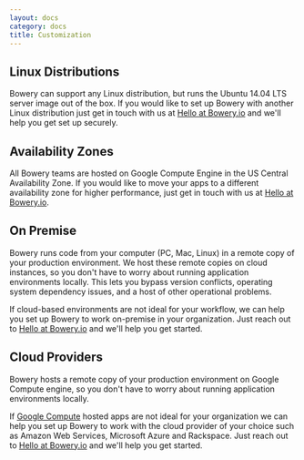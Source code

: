 ```yaml
---
layout: docs
category: docs
title: Customization
---
```


## Linux Distributions 

Bowery can support any Linux distribution, but runs the Ubuntu 14.04 LTS server image out of the box. If you would like to set up Bowery with another Linux distribution just get in touch with us at [Hello at Bowery.io](mailto:hello@bowery.io) and we'll help you get set up securely.

## Availability Zones 

All Bowery teams are hosted on Google Compute Engine in the US Central Availability Zone. If you would like to move your apps to a different availability zone for higher performance, just get in touch with us at [Hello at Bowery.io](mailto:hello@bowery.io). 

## On Premise 

Bowery runs code from your computer (PC, Mac, Linux) in a remote copy of your production environment. We host these remote copies on cloud instances, so you don't have to worry about running application environments locally. This lets you bypass version conflicts, operating system dependency issues, and a host of other operational problems.

If cloud-based environments are not ideal for your workflow, we can help you set up Bowery to work on-premise in your organization. Just reach out to [Hello at Bowery.io](mailto:Hello@Bowery.io) and we'll help you get started.

## Cloud Providers 

Bowery hosts a remote copy of your production environment on Google Compute engine, so you don't have to worry about running application environments locally. 

If [Google Compute](https://cloud.google.com/compute/) hosted apps are not ideal for your organization we can help you set up Bowery to work with the cloud provider of your choice such as Amazon Web Services, Microsoft Azure and Rackspace. Just reach out to [Hello at Bowery.io](mailto:Hello@Bowery.io) and we'll help you get started.
